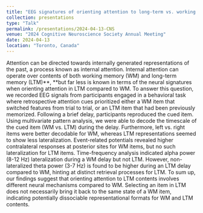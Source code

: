 ```yaml
---
title: "EEG signatures of orienting attention to long-term vs. working memory contents"
collection: presentations
type: "Talk"
permalink: /presentations/2024-04-13-CNS
venue: "2024 Cognitive Neuroscience Society Annual Meeting"
date: 2024-04-13
location: "Toronto, Canada"
---
```

Attention can be directed towards internally generated representations of the past, a process known as internal attention. Internal attention can operate over contents of both working memory (WM) and long-term memory (LTM)**, **but far less is known in terms of the neural signatures when orienting attention in LTM compared to WM. To answer this question, we recorded EEG signals from participants engaged in a behavioral task where retrospective attention cues prioritized either a WM item that switched features from trial to trial, or an LTM item that had been previously memorized. Following a brief delay, participants reproduced the cued item. Using multivariate pattern analysis, we were able to decode the timescale of the cued item (WM vs. LTM) during the delay. Furthermore, left vs. right items were better decodable for WM, whereas LTM representations seemed to show less lateralization. Event-related potentials revealed higher contralateral responses at posterior sites for WM items, but no such lateralization for LTM items. Time-frequency analysis indicated alpha power (8-12 Hz) lateralization during a WM delay but not LTM. However, non-lateralized theta power (3-7 Hz) is found to be higher during an LTM delay compared to WM, hinting at distinct retrieval processes for LTM. To sum up, our findings suggest that orienting attention to LTM contents involves different neural mechanisms compared to WM. Selecting an item in LTM does not necessarily bring it back to the same state of a WM item, indicating potentially dissociable representational formats for WM and LTM contents.
